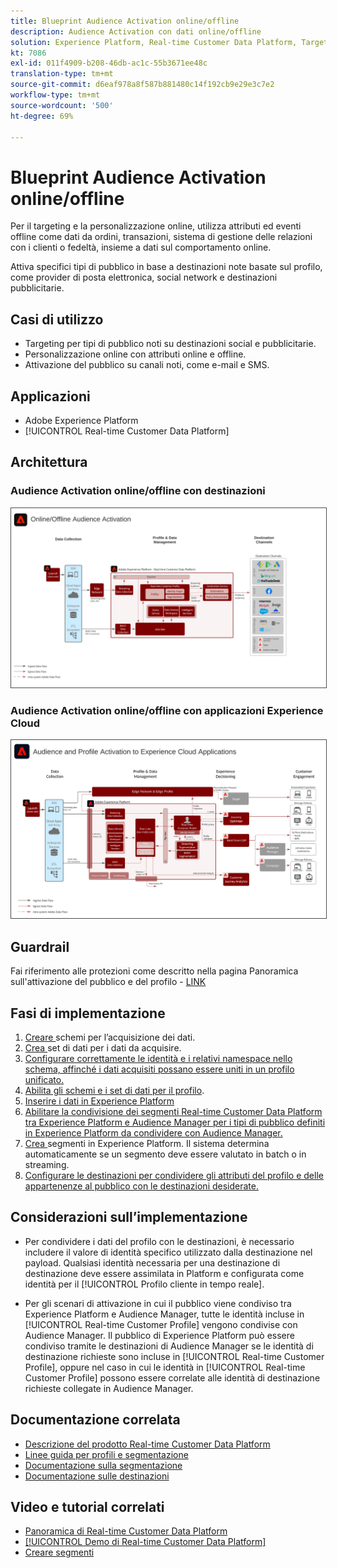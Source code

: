 ```yaml
---
title: Blueprint Audience Activation online/offline
description: Audience Activation con dati online/offline
solution: Experience Platform, Real-time Customer Data Platform, Target, Audience Manager, Analytics, Experience Cloud Services, Data Collection
kt: 7086
exl-id: 011f4909-b208-46db-ac1c-55b3671ee48c
translation-type: tm+mt
source-git-commit: d6eaf978a8f587b881480c14f192cb9e29e3c7e2
workflow-type: tm+mt
source-wordcount: '500'
ht-degree: 69%

---
```


# Blueprint Audience Activation online/offline

Per il targeting e la personalizzazione online, utilizza attributi ed eventi offline come dati da ordini, transazioni, sistema di gestione delle relazioni con i clienti o fedeltà, insieme a dati sul comportamento online.

Attiva specifici tipi di pubblico in base a destinazioni note basate sul profilo, come provider di posta elettronica, social network e destinazioni pubblicitarie.

## Casi di utilizzo

* Targeting per tipi di pubblico noti su destinazioni social e pubblicitarie.
* Personalizzazione online con attributi online e offline.
* Attivazione del pubblico su canali noti, come e-mail e SMS.

## Applicazioni

* Adobe Experience Platform
* [!UICONTROL Real-time Customer Data Platform]

## Architettura

### Audience Activation online/offline con destinazioni

<img src="assets/online_offline_activation.svg" alt="Architettura di riferimento per la blueprint di Audience Activation online/offline" style="border:1px solid #4a4a4a" />
<br>

### Audience Activation online/offline con applicazioni Experience Cloud

<img src="assets/activation+apps.svg" alt="Architettura di riferimento per la blueprint di Audience Activation online/offline con applicazioni Experience Cloud" style="border:1px solid #4a4a4a" />

## Guardrail

Fai riferimento alle protezioni come descritto nella pagina Panoramica sull&#39;attivazione del pubblico e del profilo - [LINK](overview.md)

## Fasi di implementazione

1. [Creare ](https://experienceleague.adobe.com/docs/platform-learn/tutorials/schemas/create-a-schema.html) schemi per l’acquisizione dei dati.
1. [Crea ](https://experienceleague.adobe.com/docs/platform-learn/tutorials/data-ingestion/create-datasets-and-ingest-data.html) set di dati per i dati da acquisire.
1. [Configurare correttamente le identità e i relativi namespace nello schema, affinché i dati acquisiti possano essere uniti in un profilo unificato.](https://experienceleague.adobe.com/docs/platform-learn/tutorials/identities/label-ingest-and-verify-identity-data.html)
1. [Abilita gli schemi e i set di dati per il profilo](https://experienceleague.adobe.com/docs/platform-learn/tutorials/profiles/bring-data-into-the-real-time-customer-profile.html).
1. [Inserire i dati in Experience Platform](https://experienceleague.adobe.com/?recommended=ExperiencePlatform-D-1-2020.1.dataingestion)
1. [Abilitare la condivisione dei segmenti Real-time Customer Data Platform tra Experience Platform e Audience Manager per i tipi di pubblico definiti in Experience Platform da condividere con Audience Manager.](https://www.adobe.com/go/audiences)
1. [Crea ](https://experienceleague.adobe.com/docs/platform-learn/tutorials/segments/create-segments.html?lang=it) segmenti in Experience Platform. Il sistema determina automaticamente se un segmento deve essere valutato in batch o in streaming.
1. [Configurare le destinazioni per condividere gli attributi del profilo e delle appartenenze al pubblico con le destinazioni desiderate.](https://experienceleague.adobe.com/docs/platform-learn/tutorials/destinations/create-destinations-and-activate-data.html)

## Considerazioni sull’implementazione

* Per condividere i dati del profilo con le destinazioni, è necessario includere il valore di identità specifico utilizzato dalla destinazione nel payload. Qualsiasi identità necessaria per una destinazione di destinazione deve essere assimilata in Platform e configurata come identità per il [!UICONTROL Profilo cliente in tempo reale].

* Per gli scenari di attivazione in cui il pubblico viene condiviso tra Experience Platform e Audience Manager, tutte le identità incluse in [!UICONTROL Real-time Customer Profile] vengono condivise con Audience Manager. Il pubblico di Experience Platform può essere condiviso tramite le destinazioni di Audience Manager se le identità di destinazione richieste sono incluse in [!UICONTROL Real-time Customer Profile], oppure nel caso in cui le identità in [!UICONTROL Real-time Customer Profile] possono essere correlate alle identità di destinazione richieste collegate in Audience Manager.

## Documentazione correlata

* [Descrizione del prodotto Real-time Customer Data Platform](https://helpx.adobe.com/it/legal/product-descriptions/real-time-customer-data-platform.html)
* [Linee guida per profili e segmentazione](https://experienceleague.adobe.com/docs/experience-platform/profile/guardrails.html?lang=it)
* [Documentazione sulla segmentazione](https://experienceleague.adobe.com/docs/experience-platform/segmentation/api/streaming-segmentation.html?lang=it)
* [Documentazione sulle destinazioni](https://experienceleague.adobe.com/docs/experience-platform/destinations/catalog/overview.html?lang=it)

## Video e tutorial correlati

* [Panoramica di Real-time Customer Data Platform](https://experienceleague.adobe.com/docs/platform-learn/tutorials/application-services/rtcdp/understanding-the-real-time-customer-data-platform.html?lang=it)
* [[!UICONTROL Demo di Real-time Customer Data Platform]](https://experienceleague.adobe.com/docs/platform-learn/tutorials/application-services/rtcdp/demo.html?lang=it)
* [Creare segmenti](https://experienceleague.adobe.com/docs/platform-learn/tutorials/segments/create-segments.html)
